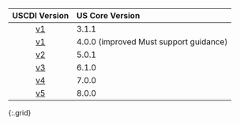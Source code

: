 <!-- The following table shows the relationship between each USCDI and US Core Version.
The USCDI version links to its respective ASTP Standards Bulletin, which provides background and the new data classes and elements for the version. -->

| USCDI Version | US Core Version | 
|:---:|:---|
 | [v1]  | 3.1.1 |
 | [v1] | 4.0.0 (improved Must support guidance) |
 | [v2] | 5.0.1 |
 | [v3] | 6.1.0 |
 | [v4] | 7.0.0 |
 | [v5] | 8.0.0 |
{:.grid}

[v1]: https://www.healthit.gov/isa/sites/isa/files/2020-07/USCDI-Version-1-July-2020-Errata-Final.pdf
[v2]: https://www.healthit.gov/sites/default/files/page/2021-07/Standards_Bulletin_2021-3.pdf
[v3]: https://www.healthit.gov/sites/default/files/page/2022-07/Standards_Bulletin_2022-2.pdf
[v4]: https://www.healthit.gov/sites/default/files/page/2023-07/Standards_Bulletin_2023-2.pdf
[v5]: https://www.healthit.gov/topic/standardsbulletin_24-2